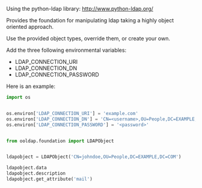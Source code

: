 Using the python-ldap library: http://www.python-ldap.org/


Provides the foundation for manipulating ldap
taking a highly object oriented approach.


Use the provided object types, override them, or create your own.


Add the three following environmental variables:

- LDAP_CONNECTION_URI
- LDAP_CONNECTION_DN
- LDAP_CONNECTION_PASSWORD


Here is an example:

```python
import os


os.environ['LDAP_CONNECTION_URI'] = 'example.com'
os.environ['LDAP_CONNECTION_DN'] = 'CN=<username>,OU=People,DC=EXAMPLE,DC=COM'
os.environ['LDAP_CONNECTION_PASSWORD'] = '<password>'


from ooldap.foundation import LDAPObject


ldapobject = LDAPObject('CN=johndoe,OU=People,DC=EXAMPLE,DC=COM')

ldapobject.data
ldapobject.description
ldapobject.get_attribute('mail')
```
